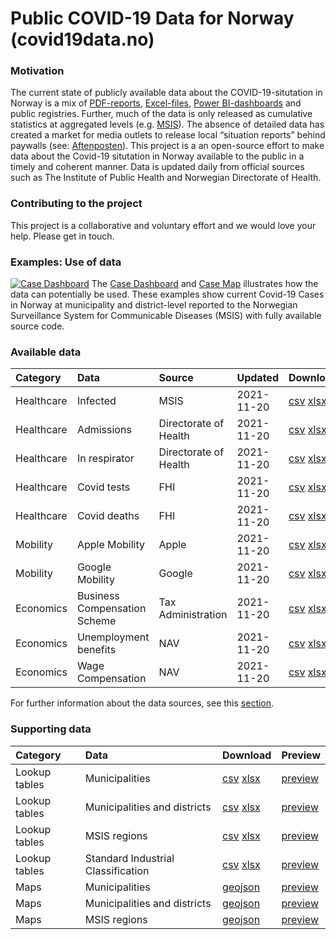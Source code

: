 Public COVID-19 Data for Norway (covid19data.no)
================================================

### Motivation

The current state of publicly available data about the
COVID-19-situtation in Norway is a mix of
[PDF-reports](https://www.fhi.no/sv/smittsomme-sykdommer/corona/dags--og-ukerapporter/dags--og-ukerapporter-om-koronavirus/),
[Excel-files](https://www.nav.no/no/nav-og-samfunn/statistikk/arbeidssokere-og-stillinger-statistikk/permitterte),
[Power
BI-dashboards](https://www.helsedirektoratet.no/statistikk/antall-innlagte-pasienter-pa-sykehus-med-pavist-covid-19)
and public registries. Further, much of the data is only released as
cumulative statistics at aggregated levels
(e.g. [MSIS](http://www.msis.no/)). The absence of detailed data has
created a market for media outlets to release local “situation reports”
behind paywalls (see:
[Aftenposten](https://www.aftenposten.no/norge/i/K3mnr4/i-det-meste-av-landet-bremser-viruset-opp-i-oslo-sprer-det-seg-raskt-fra-bydel-til-bydel)).
This project is a an open-source effort to make data about the Covid-19
situtation in Norway available to the public in a timely and coherent
manner. Data is updated daily from official sources such as The
Institute of Public Health and Norwegian Directorate of Health.

### Contributing to the project

This project is a collaborative and voluntary effort and we would love
your help. Please get in touch.

### Examples: Use of data

[![Case
Dashboard](docs/img/MSIS_dashboard_full.PNG)](https://www.covid19data.no/examples/01_case_dashboard/)
The [Case
Dashboard](https://www.covid19data.no/examples/01_case_dashboard/) and
[Case Map](https://www.covid19data.no/examples/02_case_map/) illustrates
how the data can potentially be used. These examples show current
Covid-19 Cases in Norway at municipality and district-level reported to
the Norwegian Surveillance System for Communicable Diseases (MSIS) with
fully available source code.

### Available data

<table>
<colgroup>
<col style="width: 2%" />
<col style="width: 5%" />
<col style="width: 4%" />
<col style="width: 2%" />
<col style="width: 58%" />
<col style="width: 27%" />
</colgroup>
<thead>
<tr class="header">
<th style="text-align: left;">Category</th>
<th style="text-align: left;">Data</th>
<th style="text-align: left;">Source</th>
<th style="text-align: left;">Updated</th>
<th style="text-align: left;">Download</th>
<th style="text-align: left;">Preview</th>
</tr>
</thead>
<tbody>
<tr class="odd">
<td style="text-align: left;">Healthcare</td>
<td style="text-align: left;">Infected</td>
<td style="text-align: left;">MSIS</td>
<td style="text-align: left;">2021-11-20</td>
<td style="text-align: left;"><a href = "https://raw.githubusercontent.com/thohan88/covid19-nor-data/master/data/01_infected/msis/municipality_and_district.csv">csv</a> <a href = "https://raw.githubusercontent.com/thohan88/covid19-nor-data/master/data/01_infected/msis/municipality_and_district.xlsx">xlsx</a></td>
<td style="text-align: left;"><a href = "https://github.com/thohan88/covid19-nor-data/blob/master/data/01_infected/msis/municipality_and_district.csv">preview</a></td>
</tr>
<tr class="even">
<td style="text-align: left;">Healthcare</td>
<td style="text-align: left;">Admissions</td>
<td style="text-align: left;">Directorate of Health</td>
<td style="text-align: left;">2021-11-20</td>
<td style="text-align: left;"><a href = "https://raw.githubusercontent.com/thohan88/covid19-nor-data/master/data/02_admissions/admissions.csv">csv</a> <a href = "https://raw.githubusercontent.com/thohan88/covid19-nor-data/master/data/02_admissions/admissions.xlsx">xlsx</a></td>
<td style="text-align: left;"><a href = "https://github.com/thohan88/covid19-nor-data/blob/master/data/02_admissions/admissions.csv">preview</a></td>
</tr>
<tr class="odd">
<td style="text-align: left;">Healthcare</td>
<td style="text-align: left;">In respirator</td>
<td style="text-align: left;">Directorate of Health</td>
<td style="text-align: left;">2021-11-20</td>
<td style="text-align: left;"><a href = "https://raw.githubusercontent.com/thohan88/covid19-nor-data/master/data/02_admissions/admissions_with_respirators.csv">csv</a> <a href = "https://raw.githubusercontent.com/thohan88/covid19-nor-data/master/data/02_admissions/admissions_with_respirators.xlsx">xlsx</a></td>
<td style="text-align: left;"><a href = "https://github.com/thohan88/covid19-nor-data/blob/master/data/02_admissions/admissions_with_respirators.csv">preview</a></td>
</tr>
<tr class="even">
<td style="text-align: left;">Healthcare</td>
<td style="text-align: left;">Covid tests</td>
<td style="text-align: left;">FHI</td>
<td style="text-align: left;">2021-11-20</td>
<td style="text-align: left;"><a href = "https://raw.githubusercontent.com/thohan88/covid19-nor-data/master/data/03_covid_tests/national_tests.csv">csv</a> <a href = "https://raw.githubusercontent.com/thohan88/covid19-nor-data/master/data/03_covid_tests/national_tests.xlsx">xlsx</a></td>
<td style="text-align: left;"><a href = "https://github.com/thohan88/covid19-nor-data/blob/master/data/03_covid_tests/national_tests.csv">preview</a></td>
</tr>
<tr class="odd">
<td style="text-align: left;">Healthcare</td>
<td style="text-align: left;">Covid deaths</td>
<td style="text-align: left;">FHI</td>
<td style="text-align: left;">2021-11-20</td>
<td style="text-align: left;"><a href = "https://raw.githubusercontent.com/thohan88/covid19-nor-data/master/data/04_deaths/deaths_total_fhi.csv">csv</a> <a href = "https://raw.githubusercontent.com/thohan88/covid19-nor-data/master/data/04_deaths/deaths_total_fhi.xlsx">xlsx</a></td>
<td style="text-align: left;"><a href = "https://github.com/thohan88/covid19-nor-data/blob/master/data/04_deaths/deaths_total_fhi.csv">preview</a></td>
</tr>
<tr class="even">
<td style="text-align: left;">Mobility</td>
<td style="text-align: left;">Apple Mobility</td>
<td style="text-align: left;">Apple</td>
<td style="text-align: left;">2021-11-20</td>
<td style="text-align: left;"><a href = "https://raw.githubusercontent.com/thohan88/covid19-nor-data/master/data/20_mobility/apple/mobility.csv">csv</a> <a href = "https://raw.githubusercontent.com/thohan88/covid19-nor-data/master/data/20_mobility/apple/mobility.xlsx">xlsx</a></td>
<td style="text-align: left;"><a href = "https://github.com/thohan88/covid19-nor-data/blob/master/data/20_mobility/apple/mobility.csv">preview</a></td>
</tr>
<tr class="odd">
<td style="text-align: left;">Mobility</td>
<td style="text-align: left;">Google Mobility</td>
<td style="text-align: left;">Google</td>
<td style="text-align: left;">2021-11-20</td>
<td style="text-align: left;"><a href = "https://raw.githubusercontent.com/thohan88/covid19-nor-data/master/data/20_mobility/google/mobility.csv">csv</a> <a href = "https://raw.githubusercontent.com/thohan88/covid19-nor-data/master/data/20_mobility/google/mobility.xlsx">xlsx</a></td>
<td style="text-align: left;"><a href = "https://github.com/thohan88/covid19-nor-data/blob/master/data/20_mobility/google/mobility.csv">preview</a></td>
</tr>
<tr class="even">
<td style="text-align: left;">Economics</td>
<td style="text-align: left;">Business Compensation Scheme</td>
<td style="text-align: left;">Tax Administration</td>
<td style="text-align: left;">2021-11-20</td>
<td style="text-align: left;"><a href = "https://raw.githubusercontent.com/thohan88/covid19-nor-data/master/data/30_economics/tax_administration/business_compensation_scheme.csv">csv</a> <a href = "https://raw.githubusercontent.com/thohan88/covid19-nor-data/master/data/30_economics/tax_administration/business_compensation_scheme.xlsx">xlsx</a></td>
<td style="text-align: left;"><a href = "https://github.com/thohan88/covid19-nor-data/blob/master/data/30_economics/tax_administration/business_compensation_scheme.csv">preview</a></td>
</tr>
<tr class="odd">
<td style="text-align: left;">Economics</td>
<td style="text-align: left;">Unemployment benefits</td>
<td style="text-align: left;">NAV</td>
<td style="text-align: left;">2021-11-20</td>
<td style="text-align: left;"><a href = "https://raw.githubusercontent.com/thohan88/covid19-nor-data/master/data/10_employment/nav/applications_unemployment_benefits.csv">csv</a> <a href = "https://raw.githubusercontent.com/thohan88/covid19-nor-data/master/data/10_employment/nav/applications_unemployment_benefits.xlsx">xlsx</a></td>
<td style="text-align: left;"><a href = "https://github.com/thohan88/covid19-nor-data/blob/master/data/10_employment/nav/applications_unemployment_benefits.csv">preview</a></td>
</tr>
<tr class="even">
<td style="text-align: left;">Economics</td>
<td style="text-align: left;">Wage Compensation</td>
<td style="text-align: left;">NAV</td>
<td style="text-align: left;">2021-11-20</td>
<td style="text-align: left;"><a href = "https://raw.githubusercontent.com/thohan88/covid19-nor-data/master/data/30_economics/nav/wage_compensation.csv">csv</a> <a href = "https://raw.githubusercontent.com/thohan88/covid19-nor-data/master/data/30_economics/nav/wage_compensation.xlsx">xlsx</a></td>
<td style="text-align: left;"><a href = "https://github.com/thohan88/covid19-nor-data/blob/master/data/30_economics/nav/wage_compensation.csv">preview</a></td>
</tr>
</tbody>
</table>

For further information about the data sources, see this
[section](https://www.covid19data.no/data.html).

### Supporting data

<table>
<thead>
<tr class="header">
<th style="text-align: left;">Category</th>
<th style="text-align: left;">Data</th>
<th style="text-align: left;">Download</th>
<th style="text-align: left;">Preview</th>
</tr>
</thead>
<tbody>
<tr class="odd">
<td style="text-align: left;">Lookup tables</td>
<td style="text-align: left;">Municipalities</td>
<td style="text-align: left;"><a href = "https://raw.githubusercontent.com/thohan88/covid19-nor-data/master/data/00_lookup_tables_and_maps/01_lookup_tables/municipalities.csv">csv</a> <a href = "https://raw.githubusercontent.com/thohan88/covid19-nor-data/master/data/00_lookup_tables_and_maps/01_lookup_tables/municipalities.xlsx">xlsx</a></td>
<td style="text-align: left;"><a href = "https://github.com/thohan88/covid19-nor-data/blob/master/data/00_lookup_tables_and_maps/01_lookup_tables/municipalities.csv">preview</a></td>
</tr>
<tr class="even">
<td style="text-align: left;">Lookup tables</td>
<td style="text-align: left;">Municipalities and districts</td>
<td style="text-align: left;"><a href = "https://raw.githubusercontent.com/thohan88/covid19-nor-data/master/data/00_lookup_tables_and_maps/01_lookup_tables/municipalities_districts.csv">csv</a> <a href = "https://raw.githubusercontent.com/thohan88/covid19-nor-data/master/data/00_lookup_tables_and_maps/01_lookup_tables/municipalities_districts.xlsx">xlsx</a></td>
<td style="text-align: left;"><a href = "https://github.com/thohan88/covid19-nor-data/blob/master/data/00_lookup_tables_and_maps/01_lookup_tables/municipalities_districts.csv">preview</a></td>
</tr>
<tr class="odd">
<td style="text-align: left;">Lookup tables</td>
<td style="text-align: left;">MSIS regions</td>
<td style="text-align: left;"><a href = "https://raw.githubusercontent.com/thohan88/covid19-nor-data/master/data/00_lookup_tables_and_maps/01_lookup_tables/msis.csv">csv</a> <a href = "https://raw.githubusercontent.com/thohan88/covid19-nor-data/master/data/00_lookup_tables_and_maps/01_lookup_tables/msis.xlsx">xlsx</a></td>
<td style="text-align: left;"><a href = "https://github.com/thohan88/covid19-nor-data/blob/master/data/00_lookup_tables_and_maps/01_lookup_tables/msis.csv">preview</a></td>
</tr>
<tr class="even">
<td style="text-align: left;">Lookup tables</td>
<td style="text-align: left;">Standard Industrial Classification</td>
<td style="text-align: left;"><a href = "https://raw.githubusercontent.com/thohan88/covid19-nor-data/master/data/00_lookup_tables_and_maps/01_lookup_tables/standard_industrial_classification.csv">csv</a> <a href = "https://raw.githubusercontent.com/thohan88/covid19-nor-data/master/data/00_lookup_tables_and_maps/01_lookup_tables/standard_industrial_classification.xlsx">xlsx</a></td>
<td style="text-align: left;"><a href = "https://github.com/thohan88/covid19-nor-data/blob/master/data/00_lookup_tables_and_maps/01_lookup_tables/standard_industrial_classification.csv">preview</a></td>
</tr>
<tr class="odd">
<td style="text-align: left;">Maps</td>
<td style="text-align: left;">Municipalities</td>
<td style="text-align: left;"><a href = "https://raw.githubusercontent.com/thohan88/covid19-nor-data/master/data/00_lookup_tables_and_maps/02_maps/municipalities.geojson">geojson</a></td>
<td style="text-align: left;"><a href = "https://github.com/thohan88/covid19-nor-data/blob/master/data/00_lookup_tables_and_maps/02_maps/municipalities.geojson">preview</a></td>
</tr>
<tr class="even">
<td style="text-align: left;">Maps</td>
<td style="text-align: left;">Municipalities and districts</td>
<td style="text-align: left;"><a href = "https://raw.githubusercontent.com/thohan88/covid19-nor-data/master/data/00_lookup_tables_and_maps/02_maps/municipalities_districts.geojson">geojson</a></td>
<td style="text-align: left;"><a href = "https://github.com/thohan88/covid19-nor-data/blob/master/data/00_lookup_tables_and_maps/02_maps/municipalities_districts.geojson">preview</a></td>
</tr>
<tr class="odd">
<td style="text-align: left;">Maps</td>
<td style="text-align: left;">MSIS regions</td>
<td style="text-align: left;"><a href = "https://raw.githubusercontent.com/thohan88/covid19-nor-data/master/data/00_lookup_tables_and_maps/02_maps/msis.geojson">geojson</a></td>
<td style="text-align: left;"><a href = "https://github.com/thohan88/covid19-nor-data/blob/master/data/00_lookup_tables_and_maps/02_maps/msis.geojson">preview</a></td>
</tr>
</tbody>
</table>

